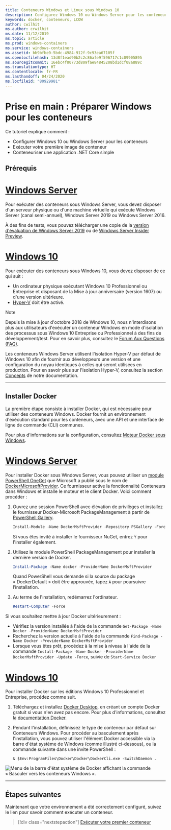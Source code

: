 ```yaml
---
title: Conteneurs Windows et Linux sous Windows 10
description: Configurez Windows 10 ou Windows Server pour les conteneurs, puis passez à l'exécution de votre première image de conteneur.
keywords: docker, conteneurs, LCOW
author: cwilhit
ms.author: crwilhit
ms.date: 11/12/2019
ms.topic: article
ms.prod: windows-containers
ms.service: windows-containers
ms.assetid: bb9bfbe0-5bdc-4984-912f-9c93ea67105f
ms.openlocfilehash: 13d8f1ead90b2c2c86afe9f596717c1c09905895
ms.sourcegitcommit: 16ebc4f00773d809fae84845208bd1dcf08a889c
ms.translationtype: HT
ms.contentlocale: fr-FR
ms.lasthandoff: 04/24/2020
ms.locfileid: "80929981"
---
```

# <a name="get-started-prep-windows-for-containers"></a>Prise en main : Préparer Windows pour les conteneurs

Ce tutoriel explique comment :

- Configurer Windows 10 ou Windows Server pour les conteneurs
- Exécuter votre première image de conteneur
- Conteneuriser une application .NET Core simple

## <a name="prerequisites"></a>Prérequis

<!-- start tab view -->
# <a name="windows-server"></a>[Windows Server](#tab/Windows-Server)

Pour exécuter des conteneurs sous Windows Server, vous devez disposer d'un serveur physique ou d'une machine virtuelle qui exécute Windows Server (canal semi-annuel), Windows Server 2019 ou Windows Server 2016.

À des fins de tests, vous pouvez télécharger une copie de la [version d'évaluation de Windows Server 2019](https://www.microsoft.com/evalcenter/evaluate-windows-server-2019 ) ou de [Windows Server Insider Preview](https://insider.windows.com/for-business-getting-started-server/).

# <a name="windows-10"></a>[Windows 10](#tab/Windows-10-Client)

Pour exécuter des conteneurs sous Windows 10, vous devez disposer de ce qui suit :

- Un ordinateur physique exécutant Windows 10 Professionnel ou Entreprise et disposant de la Mise à jour anniversaire (version 1607) ou d'une version ultérieure.
- [Hyper-V](https://docs.microsoft.com/virtualization/hyper-v-on-windows/reference/hyper-v-requirements) doit être activé.

> [!NOTE]
>  Depuis la mise à jour d'octobre 2018 de Windows 10, nous n'interdisons plus aux utilisateurs d'exécuter un conteneur Windows en mode d'isolation des processus sous Windows 10 Entreprise ou Professionnel à des fins de développement/test. Pour en savoir plus, consultez le [Forum Aux Questions (FAQ)](../about/faq.md). 
> 
> Les conteneurs Windows Server utilisent l'isolation Hyper-V par défaut de Windows 10 afin de fournir aux développeurs une version et une configuration du noyau identiques à celles qui seront utilisées en production. Pour en savoir plus sur l'isolation Hyper-V, consultez la section [Concepts](../manage-containers/hyperv-container.md) de notre documentation.

---
<!-- stop tab view -->

## <a name="install-docker"></a>Installer Docker

La première étape consiste à installer Docker, qui est nécessaire pour utiliser des conteneurs Windows. Docker fournit un environnement d'exécution standard pour les conteneurs, avec une API et une interface de ligne de commande (CLI) communes.

Pour plus d'informations sur la configuration, consultez [Moteur Docker sous Windows](../manage-docker/configure-docker-daemon.md).

<!-- start tab view -->
# <a name="windows-server"></a>[Windows Server](#tab/Windows-Server)

Pour installer Docker sous Windows Server, vous pouvez utiliser un [module PowerShell OneGet](https://github.com/oneget/oneget) que Microsoft a publié sous le nom de [DockerMicrosoftProvider](https://github.com/OneGet/MicrosoftDockerProvider). Ce fournisseur active la fonctionnalité Conteneurs dans Windows et installe le moteur et le client Docker. Voici comment procéder :

1. Ouvrez une session PowerShell avec élévation de privilèges et installez le fournisseur Docker-Microsoft PackageManagement à partir de [PowerShell Gallery](https://www.powershellgallery.com/packages/DockerMsftProvider).

   ```powershell
   Install-Module -Name DockerMsftProvider -Repository PSGallery -Force
   ```

   Si vous êtes invité à installer le fournisseur NuGet, entrez `Y` pour l'installer également.

2. Utilisez le module PowerShell PackageManagement pour installer la dernière version de Docker.

   ```powershell
   Install-Package -Name docker -ProviderName DockerMsftProvider
   ```

   Quand PowerShell vous demande si la source du package « DockerDefault » doit être approuvée, tapez `A` pour poursuivre l’installation.
3. Au terme de l'installation, redémarrez l'ordinateur.

   ```powershell
   Restart-Computer -Force
   ```

Si vous souhaitez mettre à jour Docker ultérieurement :

- Vérifiez la version installée à l'aide de la commande `Get-Package -Name Docker -ProviderName DockerMsftProvider`
- Recherchez la version actuelle à l'aide de la commande `Find-Package -Name Docker -ProviderName DockerMsftProvider`
- Lorsque vous êtes prêt, procédez à la mise à niveau à l'aide de la commande `Install-Package -Name Docker -ProviderName DockerMsftProvider -Update -Force`, suivie de `Start-Service Docker`

# <a name="windows-10"></a>[Windows 10](#tab/Windows-10-Client)

Pour installer Docker sur les éditions Windows 10 Professionnel et Entreprise, procédez comme suit. 

1. Téléchargez et installez [Docker Desktop](https://store.docker.com/editions/community/docker-ce-desktop-windows), en créant un compte Docker gratuit si vous n'en avez pas encore. Pour plus d'informations, consultez la [documentation Docker](https://docs.docker.com/docker-for-windows/install).

2. Pendant l'installation, définissez le type de conteneur par défaut sur Conteneurs Windows. Pour procéder au basculement après l'installation, vous pouvez utiliser l'élément Docker accessible via la barre d'état système de Windows (comme illustré ci-dessous), ou la commande suivante dans une invite PowerShell :

   ```console
   & $Env:ProgramFiles\Docker\Docker\DockerCli.exe -SwitchDaemon .
   ```

![Menu de la barre d'état système de Docker affichant la commande « Basculer vers les conteneurs Windows ».](./media/docker-for-win-switch.png)

---
<!-- stop tab view -->

## <a name="next-steps"></a>Étapes suivantes

Maintenant que votre environnement a été correctement configuré, suivez le lien pour savoir comment exécuter un conteneur.

> [!div class="nextstepaction"]
> [Exécuter votre premier conteneur](./run-your-first-container.md)

